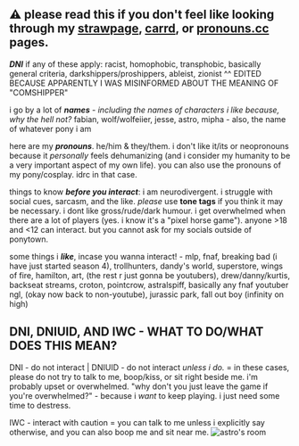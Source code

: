 ## ⚠️ please read this if you don't feel like looking through my [strawpage](https://interestarchive.straw.page), [carrd](https://interestarchive.carrd.co), or [pronouns.cc](https://pronouns.cc/@wolfeier) pages.

**_DNI_** if any of these apply: racist, homophobic, transphobic, basically general criteria, darkshippers/proshippers, ableist, zionist
^^ EDITED BECAUSE APPARENTLY I WAS MISINFORMED ABOUT THE MEANING OF "COMSHIPPER"

i go by a lot of ***names*** - *including the names of characters i like because, why the hell not?* fabian, wolf/wolfeiier, jesse, astro, mipha - also, the name of whatever pony i am

here are my ***pronouns***. he/him & they/them. i don't like it/its or neopronouns because it *personally* feels dehumanizing (and i consider my humanity to be a very important aspect of my own life). you can also use the pronouns of my pony/cosplay. idrc in that case.

things to know ***before you interact***: i am neurodivergent. i struggle with social cues, sarcasm, and the like. _please_ use **tone tags** if you think it may be necessary. i dont like gross/rude/dark humour. i get overwhelmed when there are a lot of players (yes. i know it's a "pixel horse game"). anyone >18 and <12 can interact. but you cannot ask for my socials outside of ponytown.

some things i **_like_**, incase you wanna interact! - mlp, fnaf, breaking bad (i have just started season 4), trollhunters, dandy's world, superstore, wings of fire, hamilton, art, (the rest r just gonna be youtubers), drew/danny/kurtis, backseat streams, croton, pointcrow, astralspiff, basically any fnaf youtuber ngl, (okay now back to non-youtube), jurassic park, fall out boy (infinity on high)

## DNI, DNIUID, AND IWC - WHAT TO DO/WHAT DOES THIS MEAN?
DNI - do not interact | DNIUID - do not interact _unless i do._ = in these cases, please do not try to talk to me, boop/kiss, or sit right beside me. i'm probably upset or overwhelmed. "why don't you just leave the game if you're overwhelmed?" - because i _want_ to keep playing. i just need some time to destress.

IWC - interact with caution = you can talk to me unless i explicitly say otherwise, and you can also boop me and sit near me.
![astro's room](https://github.com/user-attachments/assets/ccad545e-9b2b-4539-86fd-3ab1253cb4b6)

